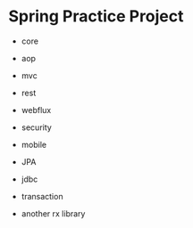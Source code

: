 # Spring Practice Project

- core
- aop
- mvc
- rest
- webflux
- security
- mobile
- JPA
- jdbc
- transaction


- another rx library